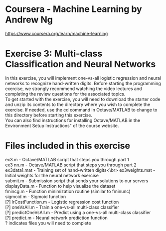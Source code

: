 # Coursera - Machine Learning by Andrew Ng
https://www.coursera.org/learn/machine-learning

# Exercise 3: Multi-class Classification and Neural Networks
In this exercise, you will implement one-vs-all logistic regression and neural
networks to recognize hand-written digits. Before starting the programming
exercise, we strongly recommend watching the video lectures and completing
the review questions for the associated topics.
<br />
To get started with the exercise, you will need to download the starter
code and unzip its contents to the directory where you wish to complete the
exercise. If needed, use the cd command in Octave/MATLAB to change to
this directory before starting this exercise.
<br />
You can also find instructions for installing Octave/MATLAB in the 
Environment Setup Instructions" of the course website.
<br />
# Files included in this exercise
ex3.m - Octave/MATLAB script that steps you through part 1<br />
ex3 nn.m - Octave/MATLAB script that steps you through part 2<br />
ex3data1.mat - Training set of hand-written digits<\br>
ex3weights.mat - Initial weights for the neural network exercise<br />
submit.m - Submission script that sends your solutions to our servers<br />
displayData.m - Function to help visualize the dataset<br />
fmincg.m - Function minimization routine (similar to fminunc)<br />
sigmoid.m - Sigmoid function<br />
[?] lrCostFunction.m - Logistic regression cost function<br />
[?] oneVsAll.m - Train a one-vs-all multi-class classifier<br />
[?] predictOneVsAll.m - Predict using a one-vs-all multi-class classifier<br />
[?] predict.m - Neural network prediction function<br />
? indicates files you will need to complete<br />

